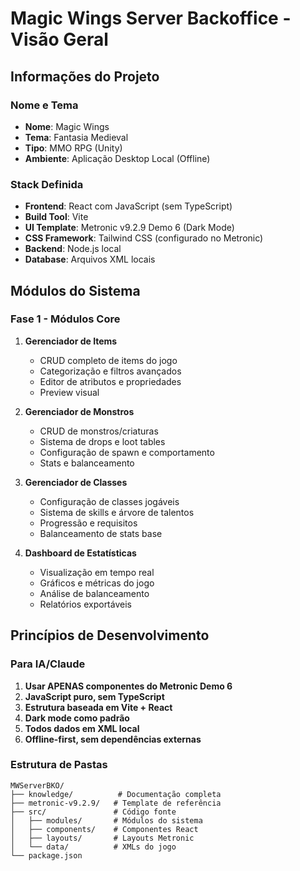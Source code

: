 # Magic Wings Server Backoffice - Visão Geral

## Informações do Projeto

### Nome e Tema
- **Nome**: Magic Wings
- **Tema**: Fantasia Medieval
- **Tipo**: MMO RPG (Unity)
- **Ambiente**: Aplicação Desktop Local (Offline)

### Stack Definida
- **Frontend**: React com JavaScript (sem TypeScript)
- **Build Tool**: Vite
- **UI Template**: Metronic v9.2.9 Demo 6 (Dark Mode)
- **CSS Framework**: Tailwind CSS (configurado no Metronic)
- **Backend**: Node.js local
- **Database**: Arquivos XML locais

## Módulos do Sistema

### Fase 1 - Módulos Core
1. **Gerenciador de Items**
   - CRUD completo de items do jogo
   - Categorização e filtros avançados
   - Editor de atributos e propriedades
   - Preview visual

2. **Gerenciador de Monstros**
   - CRUD de monstros/criaturas
   - Sistema de drops e loot tables
   - Configuração de spawn e comportamento
   - Stats e balanceamento

3. **Gerenciador de Classes**
   - Configuração de classes jogáveis
   - Sistema de skills e árvore de talentos
   - Progressão e requisitos
   - Balanceamento de stats base

4. **Dashboard de Estatísticas**
   - Visualização em tempo real
   - Gráficos e métricas do jogo
   - Análise de balanceamento
   - Relatórios exportáveis

## Princípios de Desenvolvimento

### Para IA/Claude
1. **Usar APENAS componentes do Metronic Demo 6**
2. **JavaScript puro, sem TypeScript**
3. **Estrutura baseada em Vite + React**
4. **Dark mode como padrão**
5. **Todos dados em XML local**
6. **Offline-first, sem dependências externas**

### Estrutura de Pastas
```
MWServerBKO/
├── knowledge/          # Documentação completa
├── metronic-v9.2.9/   # Template de referência
├── src/               # Código fonte
│   ├── modules/       # Módulos do sistema
│   ├── components/    # Componentes React
│   ├── layouts/       # Layouts Metronic
│   └── data/          # XMLs do jogo
└── package.json
```